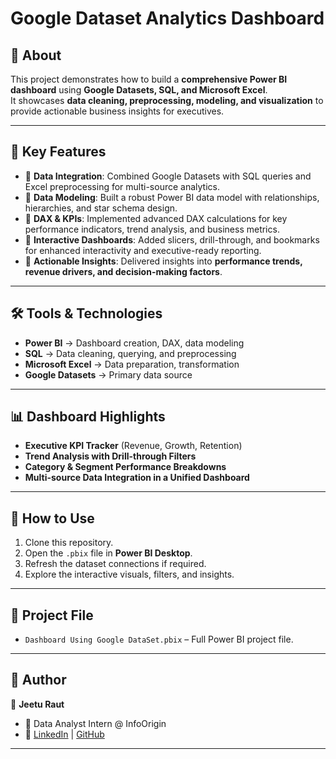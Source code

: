 # Google Dataset Analytics Dashboard

## 📌 About
This project demonstrates how to build a **comprehensive Power BI dashboard** using **Google Datasets, SQL, and Microsoft Excel**.  
It showcases **data cleaning, preprocessing, modeling, and visualization** to provide actionable business insights for executives.  

---

## 🎯 Key Features
- 🔹 **Data Integration**: Combined Google Datasets with SQL queries and Excel preprocessing for multi-source analytics.  
- 🔹 **Data Modeling**: Built a robust Power BI data model with relationships, hierarchies, and star schema design.  
- 🔹 **DAX & KPIs**: Implemented advanced DAX calculations for key performance indicators, trend analysis, and business metrics.  
- 🔹 **Interactive Dashboards**: Added slicers, drill-through, and bookmarks for enhanced interactivity and executive-ready reporting.  
- 🔹 **Actionable Insights**: Delivered insights into **performance trends, revenue drivers, and decision-making factors**.  

---

## 🛠️ Tools & Technologies
- **Power BI** → Dashboard creation, DAX, data modeling  
- **SQL** → Data cleaning, querying, and preprocessing  
- **Microsoft Excel** → Data preparation, transformation  
- **Google Datasets** → Primary data source  

---

## 📊 Dashboard Highlights
- **Executive KPI Tracker** (Revenue, Growth, Retention)  
- **Trend Analysis with Drill-through Filters**  
- **Category & Segment Performance Breakdowns**  
- **Multi-source Data Integration in a Unified Dashboard**  

---

## 🚀 How to Use
1. Clone this repository.  
2. Open the `.pbix` file in **Power BI Desktop**.  
3. Refresh the dataset connections if required.  
4. Explore the interactive visuals, filters, and insights.  

---

## 📂 Project File
- `Dashboard Using Google DataSet.pbix` – Full Power BI project file.  

---

## 📌 Author
👤 **Jeetu Raut**  
- 💼 Data Analyst Intern @ InfoOrigin  
- 🔗 [LinkedIn]() | [GitHub]()  

---
